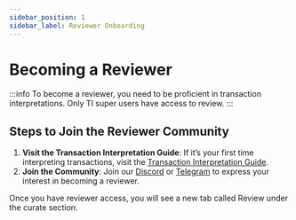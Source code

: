 ```yaml
---
sidebar_position: 1
sidebar_label: Reviewer Onboarding
---
```


# Becoming a Reviewer

:::info
To become a reviewer, you need to be proficient in transaction interpretations. Only TI super users have access to review.
:::

## Steps to Join the Reviewer Community

1. **Visit the Transaction Interpretation Guide**: If it’s your first time interpreting transactions, visit the [Transaction Interpretation Guide](../interpretation/event-interpretation/guide/getting-started.md).
2. **Join the Community**: Join our [Discord](https://zapper.xyz/discord) or [Telegram](https://t.me/+OE0wMq01sNc5MTMx) to express your interest in becoming a reviewer.

Once you have reviewer access, you will see a new tab called Review under the curate section.
